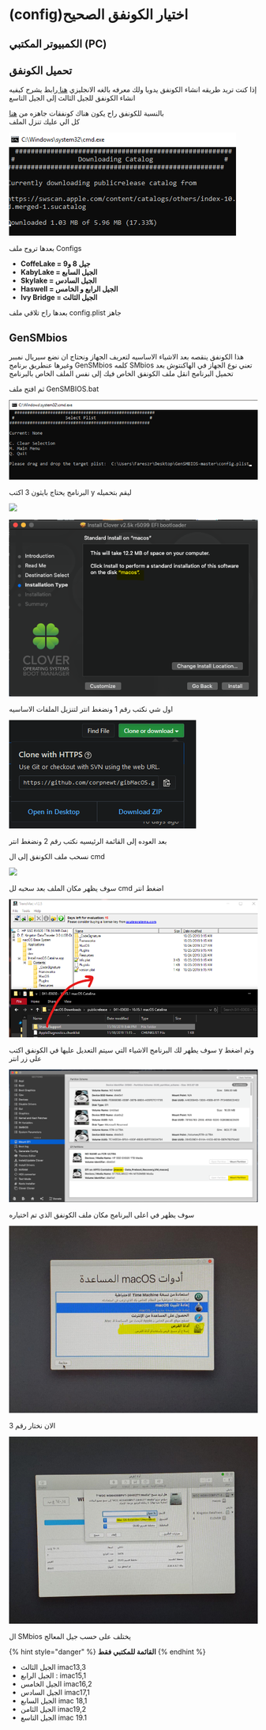 # \(config\)اختيار الكونفق الصحيح

## الكمبيوتر المكتبي \(PC\)

## تحميل الكونفق

إذا كنت تريد طريقه انشاء الكونفق يدويا ولك معرفه بالغه الانجليزي [هنا ](https://hackintosh.gitbook.io/-r-hackintosh-vanilla-desktop-guide/config.plist-per-hardware/ivy-bridge)رابط يشرح كيفيه انشاء الكونفق للجيل الثالث إلى الجيل التاسع

بالنسبة للكونفق راح يكون هناك كونفقات جاهزه من [هنا ](https://github.com/corpnewt/Hackintosh-Guide)  
كل الي عليك تنزل الملف

![](../.gitbook/assets/image%20%2830%29.png)

بعدها تروح ملف Configs

* **CoffeLake = جيل 8 و9**
* **KabyLake = الجيل السابع**
* **Skylake = الجيل السادس**
* **Haswell = الجيل الرابع و الخامس**
* **Ivy Bridge = الجيل الثالث**

بعدها راح تلاقي ملف config.plist جاهز

## GenSMbios

هذا الكونفق ينقصه بعد الاشياء الاساسيه لتعريف الجهاز ونحتاج ان نضع سيريال نمببر وغيرها عنطريق برنامج GenSMbios كلمه SMbios تعني نوع الجهاز في الهاكنتوش بعد تحميل البرنامج انقل ملف الكونفق الخاص فيك إلى نفس الملف الخاص بالبرنامج

ثم افتح ملف GenSMBIOS.bat

![](../.gitbook/assets/image%20%2894%29.png)

البرنامج يحتاج بايثون 3 اكتب y ليقم بتحميله

![](../.gitbook/assets/image-97.png)

![&#x627;&#x644;&#x642;&#x627;&#x626;&#x645;&#x647; &#x627;&#x644;&#x631;&#x626;&#x64A;&#x633;&#x64A;&#x647;](../.gitbook/assets/image%20%2825%29.png)

اول شي نكتب رقم 1 ونضغط انتر لتنزيل الملفات الاساسيه

![&#x627;&#x646;&#x62A;&#x647;&#x627;&#x621; &#x627;&#x644;&#x628;&#x631;&#x646;&#x627;&#x645;&#x62C; &#x645;&#x646; &#x62A;&#x646;&#x632;&#x64A;&#x644; &#x627;&#x644;&#x645;&#x644;&#x641;&#x627;&#x62A;](../.gitbook/assets/image%20%2827%29.png)

بعد العوده إلى القائمة الرئيسيه نكتب رقم 2 ونضغط انتر

نسحب ملف الكونفق إلى ال cmd

![](../.gitbook/assets/image-82.png)

سوف يظهر مكان الملف بعد سحبه لل cmd اضغط انتر

![](../.gitbook/assets/image%20%28121%29.png)

سوف يطهر لك البرنامج الاشياء التي سيتم التعديل عليها في الكونفق اكتب y وثم اضغط على زر انتر

![](../.gitbook/assets/image%20%28133%29.png)

سوف يظهر في اعلى البرنامج مكان ملف الكونفق الذي تم اختياره

![](../.gitbook/assets/image%20%28142%29.png)

الان نختار رقم 3

![](../.gitbook/assets/image%20%282%29.png)

ال SMbios يختلف على حسب جيل المعالج

{% hint style="danger" %}
**القائمة للمكتبي فقط**
{% endhint %}

* الجيل الثالث  imac13,3
* الجيل الرابع : imac15,1
* الجيل الخامس imac16,2
* الجيل السادس imac17,1
* الجيل السابع imac 18,1
* الجيل الثامن imac19,2
* الجيل التاسع imac 19.1

